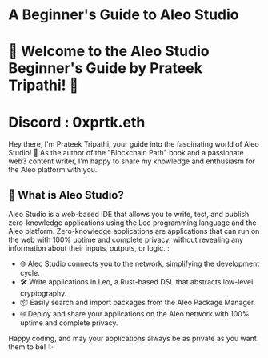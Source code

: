 

# A Beginner's Guide to Aleo Studio

# 🌟 Welcome to the Aleo Studio Beginner's Guide by Prateek Tripathi! 🚀

# Discord : 0xprtk.eth

Hey there, I'm Prateek Tripathi, your guide into the fascinating world of Aleo Studio! 👋 As the author of the "Blockchain Path" book and a passionate web3 content writer, I'm happy to share my knowledge and enthusiasm for the Aleo platform with you.

## 🚀 What is Aleo Studio?

Aleo Studio is a web-based IDE that allows you to write, test, and publish zero-knowledge applications using the Leo programming language and the Aleo platform. Zero-knowledge applications are applications that can run on the web with 100% uptime and complete privacy, without revealing any information about their inputs, outputs, or logic. :

- 🌐 Aleo Studio connects you to the network, simplifying the development cycle.
- 🛠️ Write applications in Leo, a Rust-based DSL that abstracts low-level cryptography.
- 📦 Easily search and import packages from the Aleo Package Manager.
- 🌐 Deploy and share your applications on the Aleo network with 100% uptime and complete privacy.



Happy coding, and may your applications always be as private as you want them to be! ✨
